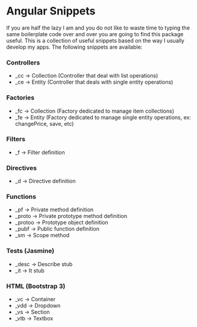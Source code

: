 Angular Snippets
================

If you are half the lazy I am and you do not like to waste time to typing the same boilerplate code over and over you are going to find this package useful. This is a collection of useful snippets based on the way I usually develop my apps. The following snippets are available:


### Controllers

* _cc -> Collection (Controller that deal with list operations)
* _ce -> Entity (Controller that deals with single entity operations)

### Factories

* _fc -> Collection (Factory dedicated to manage item collections)
* _fe -> Entity (Factory dedicated to manage single entity operations, ex: changePrice, save, etc)

### Filters

* _f -> Filter definition

### Directives

* _d -> Directive definition

### Functions

* _pf -> Private method definition
* _proto -> Private prototype method definition
* _protoo -> Prototype object definition
* _pubf -> Public function definition
* _sm -> Scope method

### Tests (Jasmine)

* _desc -> Describe stub
* _it -> It stub

### HTML (Bootstrap 3)

* _vc -> Container
* _vdd -> Dropdown
* _vs -> Section
* _vtb -> Textbox
